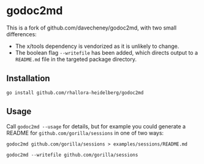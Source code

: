 # godoc2md

This is a fork of github.com/davecheney/godoc2md, with two small differences:
- The x/tools dependency is vendorized as it is unlikely to change.
- The boolean flag `--writefile` has been added, which directs output to a `README.md` file in the targeted package directory.

## Installation
```go install github.com/rhallora-heidelberg/godoc2md```

## Usage
Call `godoc2md --usage` for details, but for example you could generate a README for `github.com/gorilla/sessions` in one of two ways:

```godoc2md github.com/gorilla/sessions > examples/sessions/README.md```

```godoc2md --writefile github.com/gorilla/sessions```